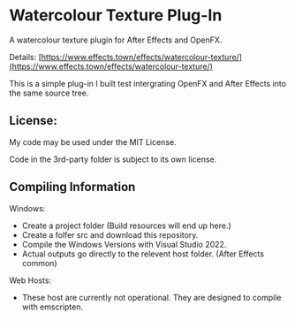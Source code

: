 # Watercolour Texture Plug-In
A watercolour texture plugin for After Effects and OpenFX.

Details: [https://www.effects.town/effects/watercolour-texture/](https://www.effects.town/effects/watercolour-texture/)

This is a simple plug-in I built test intergrating OpenFX and After Effects into the same source tree.  


## License:
My code may be used under the MIT License.

Code in the 3rd-party folder is subject to its own license.



## Compiling Information
Windows:
- Create a project folder (Build resources will end up here.)
- Create a folfer src and download this repository.
- Compile the Windows Versions with Visual Studio 2022.  
- Actual outputs go directly to the relevent host folder.  (After Effects common)

Web Hosts:

- These host are currently not operational.  They are designed to compile with emscripten.
